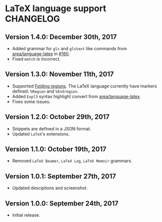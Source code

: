 # LaTeX language support CHANGELOG

## Version 1.4.0: December 30th, 2017
* Added grammar for `gls` and `glstext` like commands from [area/language-latex](https://github.com/area/language-latex) in [#160](https://github.com/area/language-latex/pull/160).
* Fixed `match` is incorrect.

## Version 1.3.0: November 11th, 2017
* Supported [Folding regions](https://code.visualstudio.com/updates/v1_17#_folding-regions). The LaTeX language currently have markers defined: `%Region` and `%Endregion`.
* Added `Expl3` syntax highlight convert from [area/language-latex](https://github.com/area/language-latex).
* Fixes some issues.

## Version 1.2.0: October 29th, 2017
* Snippets are defined in a JSON format.
* Updated `LaTeX`'s extensions.

## Version 1.1.0: October 19th, 2017
* Removed `LaTeX Beamer`, `LaTeX Log`, `LaTeX Memoir` grammars.

## Version 1.0.1: September 27th, 2017
* Updated desciptions and screenshot.

## Version 1.0.0: September 24th, 2017
* Initial release.
